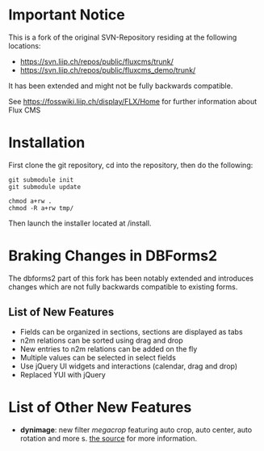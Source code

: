 # Important Notice

This is a fork of the original SVN-Repository residing at the following locations:
- https://svn.liip.ch/repos/public/fluxcms/trunk/
- https://svn.liip.ch/repos/public/fluxcms_demo/trunk/

It has been extended and might not be fully backwards compatible.

See https://fosswiki.liip.ch/display/FLX/Home for further information about Flux CMS


# Installation

First clone the git repository, cd into the repository, then do the following:

    git submodule init
    git submodule update

    chmod a+rw .
    chmod -R a+rw tmp/

Then launch the installer located at /install.

# Braking Changes in DBForms2

The dbforms2 part of this fork has been notably extended and introduces changes
which are not fully backwards compatible to existing forms.

## List of New Features
- Fields can be organized in sections, sections are displayed as tabs
- n2m relations can be sorted using drag and drop
- New entries to n2m relations can be added on the fly
- Multiple values can be selected in select fields
- Use jQuery UI widgets and interactions (calendar, drag and drop)
- Replaced YUI with jQuery

# List of Other New Features
- **dynimage**: new filter _megacrop_ featuring auto crop, auto center, auto rotation and more s. [the source](blob/master/inc/bx/dynimage/filters/gd/megacrop.php) for more information.
